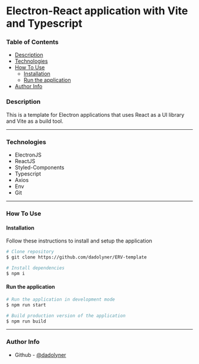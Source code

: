 # Electron-React application with Vite and Typescript

### Table of Contents

- [Description](#description)
- [Technologies](#technologies)
- [How To Use](#how-to-use)
    - [Installation](#installation)
    - [Run the application](#run-the-application)
- [Author Info](#author-info)

### Description

This is a template for Electron applications that uses React as a UI library and Vite as a build tool. 

---

### Technologies

- ElectronJS
- ReactJS
- Styled-Components
- Typescript
- Axios
- Env
- Git

---

### How To Use

#### Installation

Follow these instructions to install and setup the application

```bash
# Clone repository
$ git clone https://github.com/dadolyner/ERV-template
```

```bash
# Install dependencies
$ npm i
```

#### Run the application

```bash
# Run the application in development mode
$ npm run start
```

```bash
# Build production version of the application
$ npm run build
```

---

### Author Info

- Github - [@dadolyner](https://github.com/dadolyner)